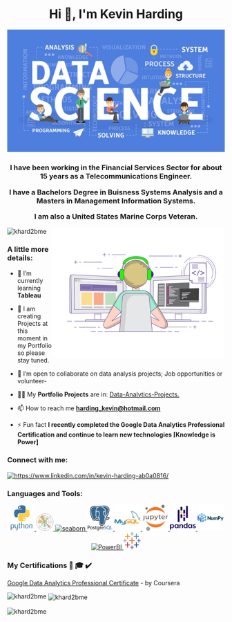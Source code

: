 
<h1 align="center">Hi 👋, I'm Kevin Harding</h1>
<div align="center"> <img src="https://raw.githubusercontent.com/khard2bme/khard2bme/main/datascience.jpg"> </div>
<h3 align="center">
  I have been working in the Financial Services Sector for about 15 years as a Telecommunications Engineer.
  
  
  I have a Bachelors Degree in Buisness Systems Analysis and a Masters in Management Information Systems.
  
  
  I am also a United States Marine Corps Veteran.
  </h3>
  
<img align="right" alt="Coding" width="400" src="https://raw.githubusercontent.com/devSouvik/devSouvik/master/gif3.gif">
<p align="left"> <img src="https://komarev.com/ghpvc/?username=khard2bme&label=Profile%20views&color=0e75b6&style=flat" alt="khard2bme" /> </p>


<h3 align="left"> A little more details:</h3>

- 🌱 I’m currently learning **Tableau**
- 👀 I am creating Projects at this moment in my Portfolio so please stay tuned.
- 💞️ I’m open to collaborate on data analysis projects; Job opportunities or volunteer- 
- 👨‍💻  My **Portfolio Projects** are in: [Data-Analytics-Projects.](https://github.com/KHard2bme/Data-Analytics-Projects)

- 📫 How to reach me **harding_kevin@hotmail.com**

- ⚡ Fun fact **I recently completed the Google Data Analytics Professional Certification and continue to learn new technologies [Knowledge is Power]**
 

<h3 align="left">Connect with me:</h3>
<p align="left">
<a href="https://www.linkedin.com/in/kevin-harding-ab0a0816/" target="blank"><img align="center" src="https://raw.githubusercontent.com/khard2bme/github-profile-readme-generator/master/src/images/icons/Social/linked-in-alt.svg" alt="https://www.linkedin.com/in/kevin-harding-ab0a0816/" height="30" width="40" /></a>
</p>

<h3 align="left">Languages and Tools:</h3>
<p align="center">
  <a href="https://www.python.org/" target="_blank" rel="noreferrer"> <img src="https://github.com/devicons/devicon/blob/master/icons/python/python-original-wordmark.svg" title="Python" alt="Python" width="60" height="60"/> </a> 
  <a href="https://matplotlib.org/" target="_blank" rel="noreferrer"> <img src="https://raw.githubusercontent.com/mrankitgupta/mrankitgupta/1331979c3208a15be2c2a6177ffc38ced3d6b434/Matplotlib_icon.svg" alt="matplotlib" width="40" height="40"/> </a> 
<a href="https://seaborn.pydata.org" target="_blank" rel="noreferrer"> <img src="https://seaborn.pydata.org/_images/logo-mark-lightbg.svg" alt="seaborn" width="40" height="40"/> </a>
  <a href="https://www.postgresql.org/" target="_blank" rel="noreferrer"> <img src="https://github.com/devicons/devicon/blob/master/icons/postgresql/postgresql-original-wordmark.svg" title="PostgreSQL" alt="PostgreSQL" width="60" height="60"/> </a> 
 <a href="https://www.mysql.com/" target="_blank" rel="noreferrer"> <img src="https://github.com/devicons/devicon/blob/master/icons/mysql/mysql-original-wordmark.svg" title="MySQL"  alt="MySQL" width="60" height="60"/> </a>
  <a href="https://jupyter.org/" target="_blank" rel="noreferrer"> <img src="https://github.com/devicons/devicon/blob/master/icons/jupyter/jupyter-original-wordmark.svg" title="Jupyter" alt="Jupyter" width="60" height="60"/> </a>
  <a href="https://pandas.pydata.org/" target="_blank" rel="noreferrer"> <img src="https://github.com/devicons/devicon/blob/master/icons/pandas/pandas-original-wordmark.svg" title="Pandas" alt="Pandas" width="60" height="60"/> </a>
  <a href="https://numpy.org/" target="_blank" rel="noreferrer"> <img src="https://github.com/devicons/devicon/blob/master/icons/numpy/numpy-original-wordmark.svg" title="Numpy" alt="Numpy" width="60" height="60"/> </a>
  <a href="https://www.microsoft.com/en-us/download/details.aspx?id=58494" target="_blank" rel="noreferrer"> <img src="https://github.com/microsoft/PowerBI-Icons/blob/main/PNG/Desktop.png" title="PowerBI" alt="PowerBI" width="60" height="60"/> </a>
  <a href="https://www.tableau.com/" target="_blank" rel="noreferrer"> <img src="https://raw.githubusercontent.com/mrankitgupta/mrankitgupta/a768d6bf0a001f03327578ae12f8867e4056cbaf/tableau-software.svg" alt="tableau" width="40" height="40"/> </a>
</p>

<h3 align="left">My Certifications 📜 🎓 ✔️</h3>

[Google Data Analytics Professional Certificate](https://www.coursera.org/account/accomplishments/specialization/7A47V5BZTPJR) - by Coursera





<p><img align="left" src="https://github-readme-stats.vercel.app/api/top-langs?username=khard2bme&show_icons=true&locale=en&layout=compact&theme=tokyonight" alt="khard2bme" /></p>

<p>&nbsp;<img align="center" src="https://github-readme-stats.vercel.app/api?username=khard2bme&show_icons=true&locale=en&theme=tokyonight" alt="khard2bme" /></p>

<p><img align="center" src="https://github-readme-streak-stats.herokuapp.com/?user=khard2bme&theme=tokyonight" alt="khard2bme" /></p>
